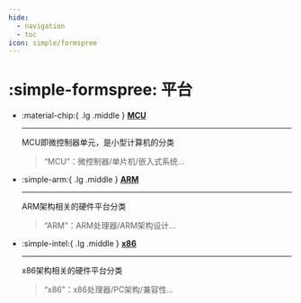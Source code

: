 ```yaml
---
hide:
  - navigation
  - toc
icon: simple/formspree
---
```


# :simple-formspree: 平台

<div class="grid cards" markdown>

- :material-chip:{ .lg .middle } [__MCU__](00-MCU/index.md)

    ---

    MCU即微控制器单元，是小型计算机的分类

    > “MCU”：微控制器/单片机/嵌入式系统…

- :simple-arm:{ .lg .middle } [__ARM__](01-ARM/index.md)

    ---

    ARM架构相关的硬件平台分类

    > “ARM”：ARM处理器/ARM架构设计…

- :simple-intel:{ .lg .middle } [__x86__](02-x86/index.md)

    ---

    x86架构相关的硬件平台分类

    > “x86”：x86处理器/PC架构/兼容性…

</div>
